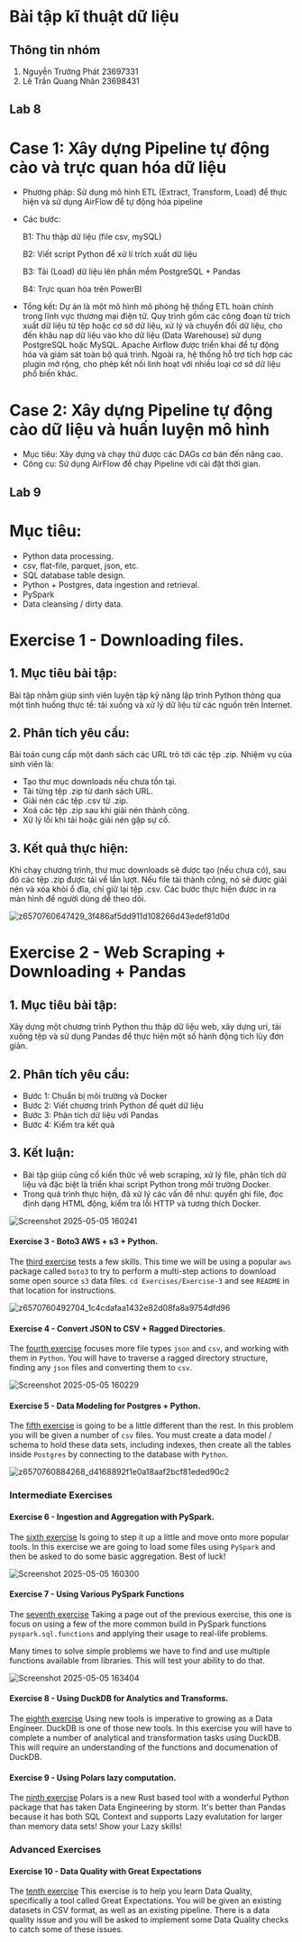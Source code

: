 # Bài tập kĩ thuật dữ liệu
## Thông tin nhóm
1. Nguyễn Trường Phát 23697331 
2. Lê Trần Quang Nhân 23698431
   
## Lab 8
# Case 1: Xây dựng Pipeline tự động cào và trực quan hóa dữ liệu
- Phương pháp: Sử dụng mô hình ETL (Extract, Transform, Load) để thực hiện và sử dụng AirFlow để tự động hóa pipeline
- Các bước:
  
  B1: Thu thập dữ liệu (file csv, mySQL)
  
  B2: Viết script Python để xử lí trích xuất dữ liệu
  
  B3: Tải (Load) dữ liệu lên phần mềm PostgreSQL + Pandas
  
  B4: Trực quan hóa trên PowerBI
  
- Tổng kết:
    Dự án là một mô hình mô phỏng hệ thống ETL hoàn chỉnh trong lĩnh vực thương mại điện tử. Quy trình gồm các công đoạn từ trích xuất dữ liệu từ tệp hoặc cơ sở dữ liệu, xử lý và chuyển đổi dữ liệu, cho đến khâu nạp dữ liệu vào kho dữ liệu (Data Warehouse) sử dụng PostgreSQL hoặc MySQL. Apache Airflow được triển khai để tự động hóa và giám sát toàn bộ quá trình. Ngoài ra, hệ thống hỗ trợ tích hợp các plugin mở rộng, cho phép kết nối linh hoạt với nhiều loại cơ sở dữ liệu phổ biến khác.

# Case 2: Xây dựng Pipeline tự động cào dữ liệu và huấn luyện mô hình 
- Mục tiêu: Xây dựng và chạy thử được các DAGs cơ bản đến nâng cao.
- Công cụ: Sử dụng AirFlow để chạy Pipeline với cài đặt thời gian.


## Lab 9
# Mục tiêu:

- Python data processing.
- csv, flat-file, parquet, json, etc.
- SQL database table design.
- Python + Postgres, data ingestion and retrieval.
- PySpark
- Data cleansing / dirty data.


# Exercise 1 - Downloading files.
## 1. Mục tiêu bài tập:

Bài tập nhằm giúp sinh viên luyện tập kỹ năng lập trình Python thông qua một tình huống thực tế: tải xuống và xử lý dữ liệu từ các nguồn trên Internet.

## 2. Phân tích yêu cầu:
    
Bài toán cung cấp một danh sách các URL trỏ tới các tệp .zip. Nhiệm vụ của sinh viên là:

- Tạo thư mục downloads nếu chưa tồn tại.
- Tải từng tệp .zip từ danh sách URL.
- Giải nén các tệp .csv từ .zip.
- Xoá các tệp .zip sau khi giải nén thành công.
- Xử lý lỗi khi tải hoặc giải nén gặp sự cố.

## 3. Kết quả thực hiện:

Khi chạy chương trình, thư mục downloads sẽ được tạo (nếu chưa có), sau đó các tệp .zip được tải về lần lượt. Nếu file tải thành công, nó sẽ được giải nén và xóa khỏi ổ đĩa, chỉ giữ lại tệp .csv. Các bước thực hiện được in ra màn hình để người dùng dễ theo dõi.

![z6570760647429_3f486af5dd911d108266d43edef81d0d](https://github.com/user-attachments/assets/06f1bca7-909e-4877-b361-99caf7972187)



# Exercise 2 - Web Scraping + Downloading + Pandas
## 1. Mục tiêu bài tập:

Xây dựng một chương trình Python thu thập dữ liệu web, xây dựng uri, tải xuống tệp và sử dụng Pandas để thực hiện một số hành động tích lũy đơn giản. 

## 2. Phân tích yêu cầu:
- Bước 1: Chuẩn bị môi trường và Docker
- Bước 2: Viết chương trình Python để quét dữ liệu
- Bước 3: Phân tích dữ liệu với Pandas
- Bước 4: Kiểm tra kết quả

## 3. Kết luận:

- Bài tập giúp củng cố kiến thức về web scraping, xử lý file, phân tích dữ liệu và đặc biệt là triển khai script Python trong môi trường Docker.
- Trong quá trình thực hiện, đã xử lý các vấn đề như: quyền ghi file, đọc định dạng HTML động, kiểm tra lỗi HTTP và tương thích Docker.


![Screenshot 2025-05-05 160241](https://github.com/user-attachments/assets/3587ecd5-7674-4b60-bf36-26f4cf663656)


#### Exercise 3 - Boto3 AWS + s3 + Python.
The [third exercise](https://github.com/danielbeach/data-engineering-practice/tree/main/Exercises/Exercise-3) tests a few skills.
This time we  will be using a popular `aws` package called `boto3` to try to perform a multi-step
actions to download some open source `s3` data files.
`cd Exercises/Exercise-3` and see `README` in that location for instructions.

![z6570760492704_1c4cdafaa1432e82d08fa8a9754dfd96](https://github.com/user-attachments/assets/fb71263d-400c-46bd-a085-3e96f72aae7b)


#### Exercise 4 - Convert JSON to CSV + Ragged Directories.
The [fourth exercise](https://github.com/danielbeach/data-engineering-practice/tree/main/Exercises/Exercise-4) 
focuses more file types `json` and `csv`, and working with them in `Python`.
You will have to traverse a ragged directory structure, finding any `json` files
and converting them to `csv`.

![Screenshot 2025-05-05 160229](https://github.com/user-attachments/assets/4801a5a9-efdb-495e-8974-867e0eaff7cb)


#### Exercise 5 - Data Modeling for Postgres + Python.
The [fifth exercise](https://github.com/danielbeach/data-engineering-practice/tree/main/Exercises/Exercise-5) 
is going to be a little different than the rest. In this problem you will be given a number of
`csv` files. You must create a data model / schema to hold these data sets, including indexes,
then create all the tables inside `Postgres` by connecting to the database with `Python`.

![z6570760884268_d4168892f1e0a18aaf2bcf81eded90c2](https://github.com/user-attachments/assets/4177047d-d9f3-4e05-a962-bc7a71d8925f)


### Intermediate Exercises

#### Exercise 6 - Ingestion and Aggregation with PySpark.
The [sixth exercise](https://github.com/danielbeach/data-engineering-practice/tree/main/Exercises/Exercise-6) 
Is going to step it up a little and move onto more popular tools. In this exercise we are going
to load some files using `PySpark` and then be asked to do some basic aggregation.
Best of luck!

![Screenshot 2025-05-05 160300](https://github.com/user-attachments/assets/00a57f80-6f8e-4913-8ebc-c21ed5e1a27b)


#### Exercise 7 - Using Various PySpark Functions
The [seventh exercise](https://github.com/danielbeach/data-engineering-practice/tree/main/Exercises/Exercise-7) 
Taking a page out of the previous exercise, this one is focus on using a few of the
more common build in PySpark functions `pyspark.sql.functions` and applying their
usage to real-life problems.

Many times to solve simple problems we have to find and use multiple functions available
from libraries. This will test your ability to do that.

![Screenshot 2025-05-05 163404](https://github.com/user-attachments/assets/510bb4bc-cde4-4429-bf30-2b47242b09ac)


#### Exercise 8 - Using DuckDB for Analytics and Transforms.
The [eighth exercise](https://github.com/danielbeach/data-engineering-practice/tree/main/Exercises/Exercise-8) 
Using new tools is imperative to growing as a Data Engineer. DuckDB is one of those new tools. In this
exercise you will have to complete a number of analytical and transformation tasks using DuckDB. This
will require an understanding of the functions and documenation of DuckDB.

#### Exercise 9 - Using Polars lazy computation.
The [ninth exercise](https://github.com/danielbeach/data-engineering-practice/tree/main/Exercises/Exercise-9) 
Polars is a new Rust based tool with a wonderful Python package that has taken Data Engineering by
storm. It's better than Pandas because it has both SQL Context and supports Lazy evalutation 
for larger than memory data sets! Show your Lazy skills!


### Advanced Exercises

#### Exercise 10 - Data Quality with Great Expectations
The [tenth exercise](https://github.com/danielbeach/data-engineering-practice/tree/main/Exercises/Exercise-10) 
This exercise is to help you learn Data Quality, specifically a tool called Great Expectations. You will
be given an existing datasets in CSV format, as well as an existing pipeline. There is a data quality issue 
and you will be asked to implement some Data Quality checks to catch some of these issues.
